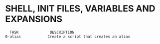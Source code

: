 #     SHELL, INIT FILES, VARIABLES AND EXPANSIONS 

      TASK              DESCRIPTION
    0-alias            Create a script that creates an alias
